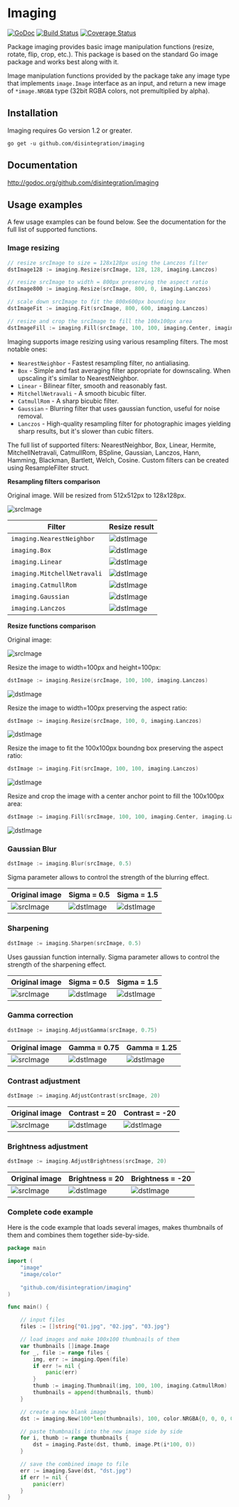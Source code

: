 # Imaging

[![GoDoc](https://godoc.org/github.com/disintegration/imaging?status.svg)](https://godoc.org/github.com/disintegration/imaging)
[![Build Status](https://travis-ci.org/disintegration/imaging.svg?branch=master)](https://travis-ci.org/disintegration/imaging)
[![Coverage Status](https://coveralls.io/repos/github/disintegration/imaging/badge.svg?branch=master)](https://coveralls.io/github/disintegration/imaging?branch=master)

Package imaging provides basic image manipulation functions (resize, rotate, flip, crop, etc.). 
This package is based on the standard Go image package and works best along with it. 

Image manipulation functions provided by the package take any image type 
that implements `image.Image` interface as an input, and return a new image of 
`*image.NRGBA` type (32bit RGBA colors, not premultiplied by alpha).

## Installation

Imaging requires Go version 1.2 or greater.

    go get -u github.com/disintegration/imaging
    
## Documentation

http://godoc.org/github.com/disintegration/imaging

## Usage examples

A few usage examples can be found below. See the documentation for the full list of supported functions. 

### Image resizing
```go
// resize srcImage to size = 128x128px using the Lanczos filter
dstImage128 := imaging.Resize(srcImage, 128, 128, imaging.Lanczos)

// resize srcImage to width = 800px preserving the aspect ratio
dstImage800 := imaging.Resize(srcImage, 800, 0, imaging.Lanczos)

// scale down srcImage to fit the 800x600px bounding box
dstImageFit := imaging.Fit(srcImage, 800, 600, imaging.Lanczos)

// resize and crop the srcImage to fill the 100x100px area
dstImageFill := imaging.Fill(srcImage, 100, 100, imaging.Center, imaging.Lanczos)
```

Imaging supports image resizing using various resampling filters. The most notable ones:
- `NearestNeighbor` - Fastest resampling filter, no antialiasing.
- `Box` - Simple and fast averaging filter appropriate for downscaling. When upscaling it's similar to NearestNeighbor.
- `Linear` - Bilinear filter, smooth and reasonably fast.
- `MitchellNetravali` - А smooth bicubic filter.
- `CatmullRom` - A sharp bicubic filter. 
- `Gaussian` - Blurring filter that uses gaussian function, useful for noise removal.
- `Lanczos` - High-quality resampling filter for photographic images yielding sharp results, but it's slower than cubic filters.

The full list of supported filters:  NearestNeighbor, Box, Linear, Hermite, MitchellNetravali, CatmullRom, BSpline, Gaussian, Lanczos, Hann, Hamming, Blackman, Bartlett, Welch, Cosine. Custom filters can be created using ResampleFilter struct.

**Resampling filters comparison**

Original image. Will be resized from 512x512px to 128x128px. 

![srcImage](http://disintegration.github.io/imaging/in_lena_bw_512.png)

Filter | Resize result
---|---
`imaging.NearestNeighbor` | ![dstImage](http://disintegration.github.io/imaging/out_resize_down_nearest.png) 
`imaging.Box` | ![dstImage](http://disintegration.github.io/imaging/out_resize_down_box.png)
`imaging.Linear` | ![dstImage](http://disintegration.github.io/imaging/out_resize_down_linear.png)
`imaging.MitchellNetravali` | ![dstImage](http://disintegration.github.io/imaging/out_resize_down_mitchell.png)
`imaging.CatmullRom` | ![dstImage](http://disintegration.github.io/imaging/out_resize_down_catrom.png)
`imaging.Gaussian` | ![dstImage](http://disintegration.github.io/imaging/out_resize_down_gaussian.png)
`imaging.Lanczos` | ![dstImage](http://disintegration.github.io/imaging/out_resize_down_lanczos.png)

**Resize functions comparison**

Original image:

![srcImage](http://disintegration.github.io/imaging/in.jpg)

Resize the image to width=100px and height=100px:

```go
dstImage := imaging.Resize(srcImage, 100, 100, imaging.Lanczos)
```
![dstImage](http://disintegration.github.io/imaging/out-comp-resize.jpg) 

Resize the image to width=100px preserving the aspect ratio:

```go
dstImage := imaging.Resize(srcImage, 100, 0, imaging.Lanczos)
```
![dstImage](http://disintegration.github.io/imaging/out-comp-fit.jpg) 

Resize the image to fit the 100x100px boundng box preserving the aspect ratio:

```go
dstImage := imaging.Fit(srcImage, 100, 100, imaging.Lanczos)
```
![dstImage](http://disintegration.github.io/imaging/out-comp-fit.jpg) 

Resize and crop the image with a center anchor point to fill the 100x100px area:

```go
dstImage := imaging.Fill(srcImage, 100, 100, imaging.Center, imaging.Lanczos)
```
![dstImage](http://disintegration.github.io/imaging/out-comp-fill.jpg) 

### Gaussian Blur
```go
dstImage := imaging.Blur(srcImage, 0.5)
```

Sigma parameter allows to control the strength of the blurring effect.

Original image | Sigma = 0.5 | Sigma = 1.5
---|---|---
![srcImage](http://disintegration.github.io/imaging/in_lena_bw_128.png) | ![dstImage](http://disintegration.github.io/imaging/out_blur_0.5.png) | ![dstImage](http://disintegration.github.io/imaging/out_blur_1.5.png)

### Sharpening
```go
dstImage := imaging.Sharpen(srcImage, 0.5)
```

Uses gaussian function internally. Sigma parameter allows to control the strength of the sharpening effect.

Original image | Sigma = 0.5 | Sigma = 1.5
---|---|---
![srcImage](http://disintegration.github.io/imaging/in_lena_bw_128.png) | ![dstImage](http://disintegration.github.io/imaging/out_sharpen_0.5.png) | ![dstImage](http://disintegration.github.io/imaging/out_sharpen_1.5.png)

### Gamma correction
```go
dstImage := imaging.AdjustGamma(srcImage, 0.75)
```

Original image | Gamma = 0.75 | Gamma = 1.25
---|---|---
![srcImage](http://disintegration.github.io/imaging/in_lena_bw_128.png) | ![dstImage](http://disintegration.github.io/imaging/out_gamma_0.75.png) | ![dstImage](http://disintegration.github.io/imaging/out_gamma_1.25.png)

### Contrast adjustment
```go
dstImage := imaging.AdjustContrast(srcImage, 20)
```

Original image | Contrast = 20 | Contrast = -20
---|---|---
![srcImage](http://disintegration.github.io/imaging/in_lena_bw_128.png) | ![dstImage](http://disintegration.github.io/imaging/out_contrast_p20.png) | ![dstImage](http://disintegration.github.io/imaging/out_contrast_m20.png)

### Brightness adjustment
```go
dstImage := imaging.AdjustBrightness(srcImage, 20)
```

Original image | Brightness = 20 | Brightness = -20
---|---|---
![srcImage](http://disintegration.github.io/imaging/in_lena_bw_128.png) | ![dstImage](http://disintegration.github.io/imaging/out_brightness_p20.png) | ![dstImage](http://disintegration.github.io/imaging/out_brightness_m20.png)


### Complete code example
Here is the code example that loads several images, makes thumbnails of them
and combines them together side-by-side.

```go
package main

import (
    "image"
    "image/color"
    
    "github.com/disintegration/imaging"
)

func main() {

    // input files
    files := []string{"01.jpg", "02.jpg", "03.jpg"}

    // load images and make 100x100 thumbnails of them
    var thumbnails []image.Image
    for _, file := range files {
        img, err := imaging.Open(file)
        if err != nil {
            panic(err)
        }
        thumb := imaging.Thumbnail(img, 100, 100, imaging.CatmullRom)
        thumbnails = append(thumbnails, thumb)
    }

    // create a new blank image
    dst := imaging.New(100*len(thumbnails), 100, color.NRGBA{0, 0, 0, 0})

    // paste thumbnails into the new image side by side
    for i, thumb := range thumbnails {
        dst = imaging.Paste(dst, thumb, image.Pt(i*100, 0))
    }

    // save the combined image to file
    err := imaging.Save(dst, "dst.jpg")
    if err != nil {
        panic(err)
    }
}
```
